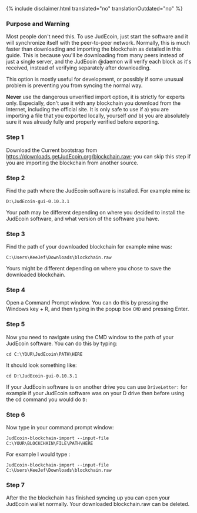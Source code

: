 {% include disclaimer.html translated="no" translationOutdated="no" %}

### Purpose and Warning

Most people don't need this. To use JudEcoin, just start the software and it will synchronize itself with the peer-to-peer network. Normally, this is much faster than downloading and importing the blockchain as detailed in this guide. This is because you'll be downloading from many peers instead of just a single server, and the JudEcoin @daemon will verify each block as it's received, instead of verifying separately after downloading.

This option is mostly useful for development, or possibly if some unusual problem is preventing you from syncing the normal way.

**Never** use the dangerous unverified import option, it is strictly for experts only. Especially, don't use it with any blockchain you download from the Internet, including the official site. It is only safe to use if a) you are importing a file that you exported locally, yourself *and* b) you are absolutely sure it was already fully and properly verified before exporting.

### Step 1

Download the Current bootstrap from https://downloads.getJudEcoin.org/blockchain.raw; you can skip this step if you are importing the blockchain from another source.

### Step 2

Find the path where the JudEcoin software is installed. For example mine is:

`D:\JudEcoin-gui-0.10.3.1`

Your path may be different depending on where you decided to install the JudEcoin software, and what version of the software you have.

### Step 3

Find the path of your downloaded blockchain for example mine was:

`C:\Users\KeeJef\Downloads\blockchain.raw`

Yours might be different depending on where you chose to save the downloaded blockchain.

### Step 4

Open a Command Prompt window. You can do this by pressing the Windows key + R, and then typing in the popup box `CMD` and pressing Enter.

### Step 5

Now you need to navigate using the CMD window to the path of your JudEcoin software. You can do this by typing:

`cd C:\YOUR\JudEcoin\PATH\HERE`

It should look something like:

`cd D:\JudEcoin-gui-0.10.3.1`

If your JudEcoin software is on another drive you can use `DriveLetter:` for example if your JudEcoin software was on your D drive then before using the cd command you would do `D:`

### Step 6

Now type in your command prompt window:

`JudEcoin-blockchain-import --input-file C:\YOUR\BLOCKCHAIN\FILE\PATH\HERE`

For example I would type :

`JudEcoin-blockchain-import --input-file C:\Users\KeeJef\Downloads\blockchain.raw`

### Step 7

After the the blockchain has finished syncing up you can open your JudEcoin wallet normally. Your downloaded blockchain.raw can be deleted.
